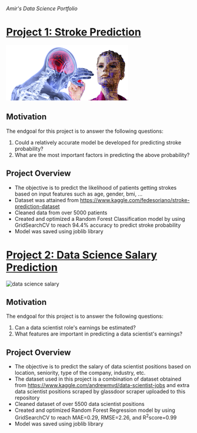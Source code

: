 *Amir's Data Science Portfolio*

# [Project 1: Stroke Prediction](https://github.com/Thraship/stroke_prediction) 
![brain stroke](/images/brain2.png)

## Motivation
The endgoal for this project is to answer the following questions:

1. Could a relatively accurate model be developed for predicting stroke probability?
2. What are the most important factors in predicting the above probability?

## Project Overview
- The objective is to predict the likelihood of patients getting strokes based on input features such as age, gender, bmi, ...
- Dataset was attained from https://www.kaggle.com/fedesoriano/stroke-prediction-dataset
- Cleaned data from over 5000 patients
- Created and optimized a Random Forest Classification model by using GridSearchCV to reach 94.4% accuracy to predict stroke probability
- Model was saved using joblib library


# [Project 2: Data Science Salary Prediction](https://github.com/amirostad/Web_scraping_jobs) 
![data science salary](/plots/project_pic.png)

## Motivation
The endgoal for this project is to answer the following questions:

1. Can a data scientist role's earnings be estimated?
2. What features are important in predicting a data scientist's earnings?

## Project Overview
- The objective is to predict the salary of data scientist positions based on location, seniority, type of the company, industry, etc.
- The dataset used in this project is a combination of dataset obtained from https://www.kaggle.com/andrewmvd/data-scientist-jobs and extra data scientist positions scraped by glassdoor scraper uploaded to this repository
- Cleaned dataset of over 5500 data scientist positions
- Created and optimized Random Forest Regression model by using GridSearchCV to reach MAE=0.29, RMSE=2.26, and R<sup>2</sup>score=0.99
- Model was saved using joblib library

